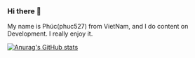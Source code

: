 ### Hi there 👋

My name is Phúc(phuc527) from VietNam, and I do content on Development. I really enjoy it.

[![Anurag's GitHub stats](https://github-readme-stats.vercel.app/api?username=phuc527)](https://github.com/anuraghazra/github-readme-stats)
<!--
**phuc527/phuc527** is a ✨ _special_ ✨ repository because its `README.md` (this file) appears on your GitHub profile.

Here are some ideas to get you started:

- 🔭 I’m currently working on ...
- 🌱 I’m currently learning ...
- 👯 I’m looking to collaborate on ...
- 🤔 I’m looking for help with ...
- 💬 Ask me about ...
- 📫 How to reach me: ...
- 😄 Pronouns: ...
- ⚡ Fun fact: ...
-->
